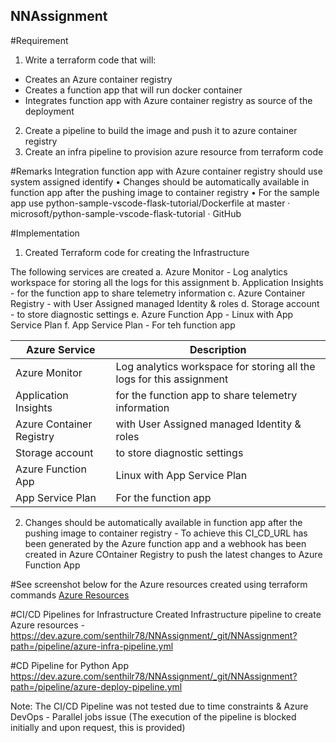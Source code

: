 ## NNAssignment
#Requirement
1. Write a terraform code that will:
- Creates an Azure container registry
- Creates a function app that will run docker container
- Integrates function app with Azure container registry as source of the deployment
2. Create a pipeline to build the image and push it to azure container registry
3. Create an infra pipeline to provision azure resource from terraform code

#Remarks
Integration function app with Azure container registry should use system assigned identify
• Changes should be automatically available in function app after the pushing image to container registry
• For the sample app use python-sample-vscode-flask-tutorial/Dockerfile at master · microsoft/python-sample-vscode-flask-tutorial · GitHub

#Implementation
1. Created Terraform code for creating the Infrastructure

The following services are created
    a. Azure Monitor - Log analytics workspace for storing all the logs for this assignment
    b. Application Insights - for the function app to share telemetry information
    c. Azure Container Registry - with User Assigned managed Identity & roles
    d. Storage account - to store diagnostic settings 
    e. Azure Function App - Linux with App Service Plan
    f. App Service Plan - For teh function app

| Azure Service                          | Description                                                           |
|----------------------------------------|-----------------------------------------------------------------------|
| Azure Monitor                          | Log analytics workspace for storing all the logs for this assignment  |
| Application Insights                   | for the function app to share telemetry information                   |
| Azure Container Registry               | with User Assigned managed Identity & roles                           |
| Storage account                        | to store diagnostic settings                                          |
| Azure Function App                     | Linux with App Service Plan                                           |
| App Service Plan                       | For the function app                                                  |

2. Changes should be automatically available in function app after the pushing image to container registry - To achieve this CI_CD_URL has been generated by the Azure function app and a webhook has been created in Azure COntainer Registry to push the latest changes to Azure Function App 

#See screenshot below for the Azure resources created using terraform commands
[Azure Resources](https://dev.azure.com/senthilr78/NNAssignment/_git/NNAssignment?version=GBmain&path=/images/AzureResources.jpg)

#CI/CD Pipelines for Infrastructure
Created Infrastructure pipeline to create Azure resources - https://dev.azure.com/senthilr78/NNAssignment/_git/NNAssignment?path=/pipeline/azure-infra-pipeline.yml

#CD Pipeline for Python App
https://dev.azure.com/senthilr78/NNAssignment/_git/NNAssignment?path=/pipeline/azure-deploy-pipeline.yml

Note: The CI/CD Pipeline was not tested due to time constraints & Azure DevOps - Parallel jobs issue (The execution of the pipeline is blocked initially and upon request, this is provided)
